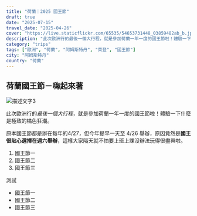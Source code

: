 ```yaml
---
title: "荷蘭｜2025 國王節"
draft: true
date: "2025-07-15"
travel_date: "2025-04-26"
cover: "https://live.staticflickr.com/65535/54653731448_03859482ab_b.jpg"
description: "此次歐洲行的最後一個大行程，就是參加荷蘭一年一度的國王節啦！體驗一下什麼是極致的橘色狂潮。"
category: "trips"
tags: ["歐洲", "荷蘭", "阿姆斯特丹", "萊登", "國王節"]
city: "阿姆斯特丹"
country: "荷蘭"
---
```


## 荷蘭國王節－嗨起來著

![描述文字3](https://live.staticflickr.com/65535/54653499571_21b3d9c9cb_b.jpg)

此次歐洲行的*最後一個大行程*，就是參加荷蘭一年一度的國王節啦！體驗一下什麼是極致的橘色狂潮。

原本國王節都是辦在每年的4/27，但今年提早一天至 4/26 舉辦，原因竟然是**國王很貼心選擇在週六舉辦**，這樣大家隔天就不怕要上班上課沒辦法玩得很盡興啦。

1. 國王節一
2. 國王節二
3. 國王節三

測試
- 國王節一
- 國王節二
- 國王節三
